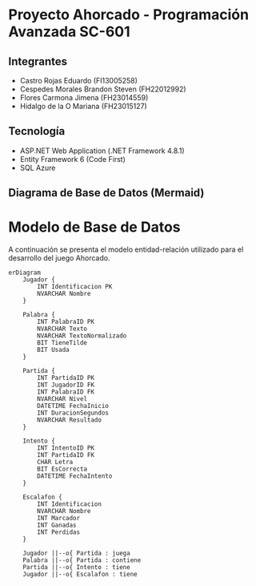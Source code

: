# Proyecto Ahorcado - Programación Avanzada SC-601

## Integrantes

- Castro Rojas Eduardo (FI13005258)
- Cespedes Morales Brandon Steven (FH22012992)
- Flores Carmona Jimena (FH23014559)
- Hidalgo de la O Mariana (FH23015127)

## Tecnología

- ASP.NET Web Application (.NET Framework 4.8.1)
- Entity Framework 6 (Code First)
- SQL Azure

## Diagrama de Base de Datos (Mermaid)

# Modelo de Base de Datos

A continuación se presenta el modelo entidad-relación utilizado para el desarrollo del juego Ahorcado.

```mermaid
erDiagram
    Jugador {
        INT Identificacion PK
        NVARCHAR Nombre
    }

    Palabra {
        INT PalabraID PK
        NVARCHAR Texto
        NVARCHAR TextoNormalizado
        BIT TieneTilde
        BIT Usada
    }

    Partida {
        INT PartidaID PK
        INT JugadorID FK
        INT PalabraID FK
        NVARCHAR Nivel
        DATETIME FechaInicio
        INT DuracionSegundos
        NVARCHAR Resultado
    }

    Intento {
        INT IntentoID PK
        INT PartidaID FK
        CHAR Letra
        BIT EsCorrecta
        DATETIME FechaIntento
    }

    Escalafon {
        INT Identificacion
        NVARCHAR Nombre
        INT Marcador
        INT Ganadas
        INT Perdidas
    }

    Jugador ||--o{ Partida : juega
    Palabra ||--o{ Partida : contiene
    Partida ||--o{ Intento : tiene
    Jugador ||--o{ Escalafon : tiene

